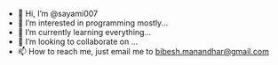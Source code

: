 - 👋 Hi, I’m @sayami007
- 👀 I’m interested in programming mostly...
- 🌱 I’m currently learning everything...
- 💞️ I’m looking to collaborate on ...
- 📫 How to reach me, just email me to bibesh.manandhar@gmail.com

<!---
sayami007/sayami007 is a ✨ special ✨ repository because its `README.md` (this file) appears on your GitHub profile.
You can click the Preview link to take a look at your changes.
--->
